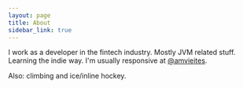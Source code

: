 ```yaml
---
layout: page
title: About
sidebar_link: true
---
```


<p class="message">
I work as a developer in the fintech industry. Mostly JVM related stuff. Learning the indie way.
I'm usually responsive at <a href="https://twitter.com/amvieites">@amvieites</a>.

Also: climbing and ice/inline hockey.
</p>
